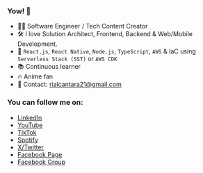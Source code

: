 ### Yow! 👋 

- 👨‍💻 Software Engineer / Tech Content Creator 
- 🛠️ I love Solution Architect, Frontend, Backend & Web/Mobile Development.
- 🧰 `React.js`, `React Native`, `Node.js`, `TypeScript`, `AWS` & IaC using `Serverless Stack (SST)` or `AWS CDK`
- 📚 Continuous learner
- 🔥 Anime fan
- 📧 Contact: rialcantara21@gmail.com

### You can follow me on:
- [LinkedIn](https://linkedin.com/in/constrod)
- [YouTube](https://youtube.com/bossRODTV)
- [TikTok](https://tiktok.com/@bossrod.tv)
- [Spotify](https://podcasters.spotify.com/pod/show/bossrodtv)
- [X/Twitter](https://twitter.com/constROD)
- [Facebook Page](https://facebook.com/codewithbossrod)
- [Facebook Group](https://facebook.com/groups/bossrodscommunity)
